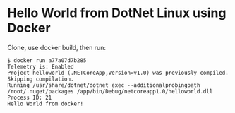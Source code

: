 # Hello World from DotNet Linux using Docker

Clone, use docker build, then run:

```
$ docker run a77a07d7b285
Telemetry is: Enabled
Project helloworld (.NETCoreApp,Version=v1.0) was previously compiled. Skipping compilation.
Running /usr/share/dotnet/dotnet exec --additionalprobingpath /root/.nuget/packages /app/bin/Debug/netcoreapp1.0/helloworld.dll
Process ID: 21
Hello World from docker!
```
